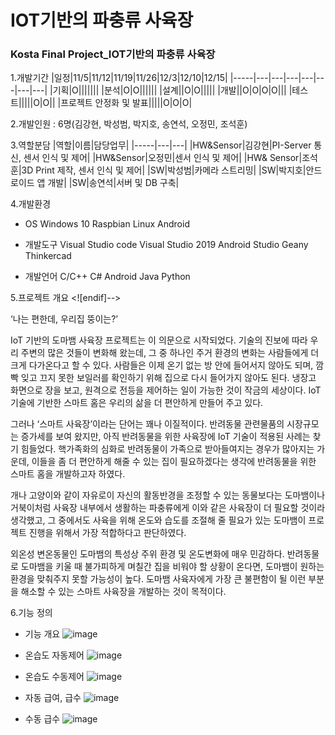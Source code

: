 # IOT기반의 파충류 사육장  
### Kosta Final Project_IOT기반의 파충류 사육장   
1.개발기간 
|일정|11/5|11/12|11/19|11/26|12/3|12/10|12/15|
|-----|---|---|---|---|---|---|---|
|기획|O|||||||
|분석|O|O||||||
|설계||O|O|||||
|개발||O|O|O|O|||
|테스트|||||O|O||
|프로젝트 안정화 및 발표|||||O|O|O| 

2.개발인원 : 6명(김강현, 박성범, 박지호, 송연석, 오정민, 조석훈)

3.역할분담 
|역할|이름|담당업무|
|-----|---|---|
|HW&Sensor|김강현|PI-Server 통신, 센서 인식 및 제어|
|HW&Sensor|오정민|센서 인식 및 제어|
|HW& Sensor|조석훈|3D Print 제작, 센서 인식 및 제어|
|SW|박성범|카메라 스트리밍|
|SW|박지호|안드로이드 앱 개발|
|SW|송연석|서버 및 DB 구축|

4.개발환경
+ OS
Windows 10
Raspbian Linux
Android

+ 개발도구
Visual Studio code
Visual Studio 2019
Android Studio
Geany
Thinkercad

+ 개발언어
C/C++
C#
Android Java
Python

5.프로젝트 개요
<![endif]-->

‘나는 편한데, 우리집 뚱이는?’

IoT 기반의 도마뱀 사육장 프로젝트는 이 의문으로 시작되었다. 기술의 진보에 따라 우리 주변의 많은 것들이 변화해 왔는데, 그 중 하나인 주거 환경의 변화는 사람들에게 더 크게 다가온다고 할 수 있다. 사람들은 이제 온기 없는 방 안에 들어서지 않아도 되며, 깜빡 잊고 끄지 못한 보일러를 확인하기 위해 집으로 다시 들어가지 않아도 된다. 냉장고 화면으로 장을 보고, 원격으로 전등을 제어하는 일이 가능한 것이 작금의 세상이다. IoT 기술에 기반한 스마트 홈은 우리의 삶을 더 편안하게 만들어 주고 있다.

그러나 ‘스마트 사육장’이라는 단어는 꽤나 이질적이다. 반려동물 관련물품의 시장규모는 증가세를 보여 왔지만, 아직 반려동물을 위한 사육장에 IoT 기술이 적용된 사례는 찾기 힘들었다. 핵가족화의 심화로 반려동물이 가족으로 받아들여지는 경우가 많아지는 가운데, 이들을 좀 더 편안하게 해줄 수 있는 집이 필요하겠다는 생각에 반려동물을 위한 스마트 홈을 개발하고자 하였다.

개나 고양이와 같이 자유로이 자신의 활동반경을 조정할 수 있는 동물보다는 도마뱀이나 거북이처럼 사육장 내부에서 생활하는 파충류에게 이와 같은 사육장이 더 필요할 것이라 생각했고, 그 중에서도 사육을 위해 온도와 습도를 조절해 줄 필요가 있는 도마뱀이 프로젝트 진행을 위해서 가장 적합하다고 판단하였다.

외온성 변온동물인 도마뱀의 특성상 주위 환경 및 온도변화에 매우 민감하다. 반려동물로 도마뱀을 키울 때 불가피하게 며칠간 집을 비워야 할 상황이 온다면, 도마뱀이 원하는 환경을 맞춰주지 못할 가능성이 높다. 도마뱀 사육자에게 가장 큰 불편함이 될 이런 부분을 해소할 수 있는 스마트 사육장을 개발하는 것이 목적이다.

6.기능 정의

+ 기능 개요
![image](https://user-images.githubusercontent.com/88314920/145770127-74f88189-7235-45d5-8b14-ea13d459d37e.png)

+ 온습도 자동제어
![image](https://user-images.githubusercontent.com/88314920/145770190-e6c6e12d-3df2-44a9-bf45-cd84c5a2e996.png)

+ 온습도 수동제어
![image](https://user-images.githubusercontent.com/88314920/145770232-49a23ffa-bafa-46cb-af1b-ba4ce846d6cf.png)

+ 자동 급여, 급수
![image](https://user-images.githubusercontent.com/88314920/145770263-e2db7d24-4202-4617-93bf-5f75f7a60688.png)

+ 수동 급수
![image](https://user-images.githubusercontent.com/88314920/145770284-14021a5d-ca11-4e7d-9f95-800e3f6adc46.png)
